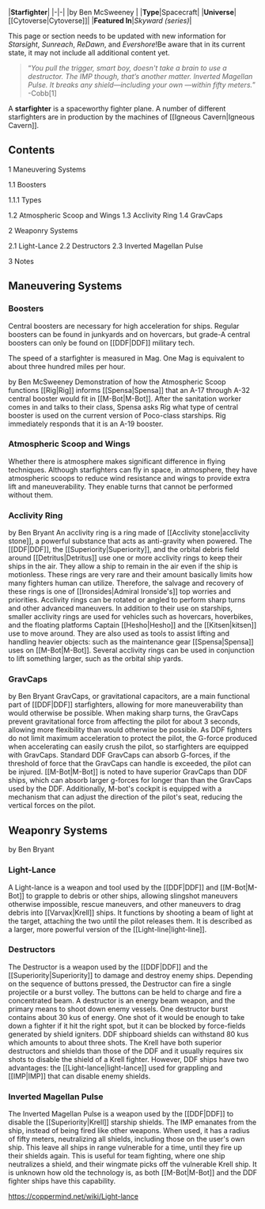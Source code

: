 |**Starfighter**|
|-|-|
|by  Ben McSweeney |
|**Type**|Spacecraft|
|**Universe**|[[Cytoverse\|Cytoverse]]|
|**Featured In**|*Skyward (series)*|

This page or section needs to be updated with new information for *Starsight*, *Sunreach*, *ReDawn*, and *Evershore*!Be aware that in its current state, it may not include all additional content yet.

>“*You pull the trigger, smart boy, doesn't take a brain to use a destructor. The IMP though, that’s another matter. Inverted Magellan Pulse. It breaks any shield—including your own —within fifty meters.*”
\-Cobb[1]


A **starfighter** is a spaceworthy fighter plane. A number of different starfighters are in production by the machines of [[Igneous Cavern\|Igneous Cavern]].

## Contents

1 Maneuvering Systems

1.1 Boosters

1.1.1 Types


1.2 Atmospheric Scoop and Wings
1.3 Acclivity Ring
1.4 GravCaps


2 Weaponry Systems

2.1 Light-Lance
2.2 Destructors
2.3 Inverted Magellan Pulse


3 Notes


## Maneuvering Systems
### Boosters
Central boosters are necessary for high acceleration for ships. Regular boosters can be found in junkyards and on hovercars, but grade-A central boosters can only be found on [[DDF\|DDF]] military tech.

The speed of a starfighter is measured in Mag. One Mag is equivalent to about three hundred miles per hour.


 by  Ben McSweeney  Demonstration of how the Atmospheric Scoop functions
[[Rig\|Rig]] informs [[Spensa\|Spensa]] that an A-17 through A-32 central booster would fit in [[M-Bot\|M-Bot]].
After the sanitation worker comes in and talks to their class, Spensa asks Rig what type of central booster is used on the current version of Poco-class starships. Rig immediately responds that it is an A-19 booster.

### Atmospheric Scoop and Wings
Whether there is atmosphere makes significant difference in flying techniques. Although starfighters can fly in space, in atmosphere, they have atmospheric scoops to reduce wind resistance and wings to provide extra lift and maneuverability. They enable turns that cannot be performed without them.

### Acclivity Ring
 by  Ben Bryant 
An acclivity ring is a ring made of [[Acclivity stone\|acclivity stone]], a powerful substance that acts as anti-gravity when powered.
The [[DDF\|DDF]], the [[Superiority\|Superiority]], and the orbital debris field around [[Detritus\|Detritus]] use one or more acclivity rings to keep their ships in the air. They allow a ship to remain in the air even if the ship is motionless. These rings are very rare and their amount basically limits how many fighters human can utilize. Therefore, the salvage and recovery of these rings is one of [[Ironsides\|Admiral Ironside's]] top worries and priorities.
Acclivity rings can be rotated or angled to perform sharp turns and other advanced maneuvers.
In addition to their use on starships, smaller acclivity rings are used for vehicles such as hovercars, hoverbikes, and the floating platforms Captain [[Hesho\|Hesho]] and the [[Kitsen\|kitsen]] use to move around. They are also used as tools to assist lifting and handling heavier objects: such as the maintenance gear [[Spensa\|Spensa]] uses on [[M-Bot\|M-Bot]].
Several acclivity rings can be used in conjunction to lift something larger, such as the orbital ship yards.

### GravCaps
 by  Ben Bryant 
GravCaps, or gravitational capacitors, are a main functional part of [[DDF\|DDF]] starfighters, allowing for more maneuverability than would otherwise be possible. When making sharp turns, the GravCaps prevent gravitational force from affecting the pilot for about 3 seconds, allowing more flexibility than would otherwise be possible. As DDF fighters do not limit maximum acceleration to protect the pilot, the G-force produced when accelerating can easily crush the pilot, so starfighters are equipped with GravCaps. Standard DDF GravCaps can absorb G-forces, if the threshold of force that the GravCaps can handle is exceeded, the pilot can be injured.
[[M-Bot\|M-Bot]] is noted to have superior GravCaps than DDF ships, which can absorb larger g-forces for longer than than the GravCaps used by the DDF. Additionally, M-bot's cockpit is equipped with a mechanism that can adjust the direction of the pilot's seat, reducing the vertical forces on the pilot.

## Weaponry Systems
 by  Ben Bryant 
### Light-Lance
A Light-lance is a weapon and tool used by the [[DDF\|DDF]] and [[M-Bot\|M-Bot]] to grapple to debris or other ships, allowing slingshot maneuvers otherwise impossible, rescue maneuvers, and other maneuvers to drag debris into [[Varvax\|Krell]] ships.
It functions by shooting a beam of light at the target, attaching the two until the pilot releases them.
It is described as a larger, more powerful version of the [[Light-line\|light-line]].

### Destructors
The Destructor is a weapon used by the [[DDF\|DDF]] and the [[Superiority\|Superiority]] to damage and destroy enemy ships. Depending on the sequence of buttons pressed, the Destructor can fire a single projectile or a burst volley. The buttons can be held to charge and fire a concentrated beam.
A destructor is an energy beam weapon, and the primary means to shoot down enemy vessels. One destructor burst contains about 30 kus of energy. One shot of it would be enough to take down a fighter if it hit the right spot, but it can be blocked by force-fields generated by shield igniters. DDF shipboard shields can withstand 80 kus which amounts to about three shots. The Krell have both superior destructors and shields than those of the DDF and it usually requires six shots to disable the shield of a Krell fighter. However, DDF ships have two advantages: the [[Light-lance\|light-lance]] used for grappling and [[IMP\|IMP]] that can disable enemy shields.

### Inverted Magellan Pulse
The Inverted Magellan Pulse is a weapon used by the [[DDF\|DDF]] to disable the [[Superiority\|Krell]] starship shields.
The IMP emanates from the ship, instead of being fired like other weapons. When used, it has a radius of fifty meters, neutralizing all shields, including those on the user's own ship. This leave all ships in range vulnerable for a time, until they fire up their shields again. This is useful for team fighting, where one ship neutralizes a shield, and their wingmate picks off the vulnerable Krell ship.
It is unknown how old the technology is, as both [[M-Bot\|M-Bot]] and the DDF fighter ships have this capability.



https://coppermind.net/wiki/Light-lance